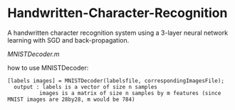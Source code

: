 # Handwritten-Character-Recognition
A handwritten character recognition system using a 3-layer neural network learning with SGD and back-propagation.


*MNISTDecoder.m*

how to use MNISTDecoder:
  
    [labels images] = MNISTDecoder(labelsfile, correspondingImagesFile);
      output : labels is a vector of size n samples
              images is a matrix of size n samples by m features (since MNIST images are 28by28, m would be 784)
